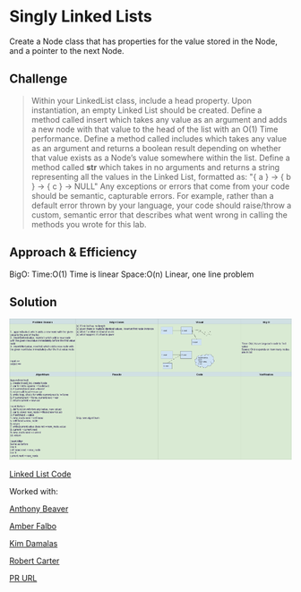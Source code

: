 # Singly Linked Lists

Create a Node class that has properties for the value stored in the Node, and a pointer to the next Node.

## Challenge

> Within your LinkedList class, include a head property. Upon instantiation, an empty Linked List should be created.
> Define a method called insert which takes any value as an argument and adds a new node with that value to the head of the list with an O(1) Time performance.
> Define a method called includes which takes any value as an argument and returns a boolean result depending on whether that value exists as a Node’s value somewhere within the list.
> Define a method called __str__ which takes in no arguments and returns a string representing all the values in the Linked List, formatted as:
"{ a } -> { b } -> { c } -> NULL"
> Any exceptions or errors that come from your code should be semantic, capturable errors. For example, rather than a default error thrown by your language, your code should raise/throw a custom, semantic error that describes what went wrong in calling the methods you wrote for this lab.

## Approach & Efficiency

BigO:
Time:O(1)
Time is linear
Space:O(n)
Linear, one line problem

## Solution

![Linked List White Board](../assets/linked_lists_whiteboard.png)

[Linked List Code](../linked_list.py)

Worked with:

[Anthony Beaver](https://github.com/PyDrummer)

[Amber Falbo](https://github.com/AmberFalbo/AmberFalbo)

[Kim Damalas](https://github.com/kimmyd70)

[Robert Carter](https://github.com/racarter1215)

[PR URL](https://github.com/NyxofDarkness/data-structures-and-algorithms/pull/35)